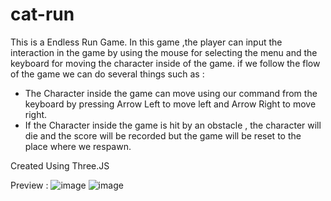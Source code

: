 # cat-run

This is a Endless Run Game.
In this game ,the player can input the interaction in the game by using the mouse for selecting the menu and the keyboard for moving the character inside of the game.
if we follow the flow of the game we can do several things such as :
* The Character inside the game can move using our command from the keyboard by pressing Arrow Left to move left and Arrow Right to move right.
* If the Character inside the game is hit by an obstacle , the character will die and the score will be recorded but the game will be reset to the place where we respawn.

Created Using Three.JS

Preview :
![image](https://user-images.githubusercontent.com/81347366/146416294-71474752-4e59-46c4-9b1c-0e2d3820781d.png)
![image](https://user-images.githubusercontent.com/81347366/146416328-ae45b41b-fb4d-417f-ae0a-c26d2172c488.png)
